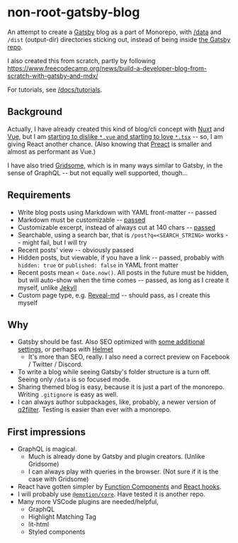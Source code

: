 # non-root-gatsby-blog

An attempt to create a [Gatsby](https://www.gatsbyjs.org/) blog as a part of Monorepo, with [/data](/data) and `/dist` (output-dir) directories sticking out, instead of being inside [the Gatsby repo](/packages/gatsby-blog-cli).

I also created this from scratch, partly by following <https://www.freecodecamp.org/news/build-a-developer-blog-from-scratch-with-gatsby-and-mdx/>

For tutorials, see [/docs/tutorials](/docs/tutorials).

## Background

Actually, I have already created this kind of blog/cli concept with [Nuxt](https://github.com/patarapolw/blog) and [Vue](https://github.com/patarapolw/git-publisher), but I am [starting to dislike `*.vue` and starting to love `*.tsx`](https://dev.to/patarapolw/a-guide-to-using-typescript-in-vue-with-maximal-vscode-intellisense-2db2) -- so, I am giving React another chance. (Also knowing that [Preact](https://preactjs.com/) is smaller and almost as performant as Vue.)

I have also tried [Gridsome](https://gridsome.org/), which is in many ways similar to Gatsby, in the sense of GraphQL -- but not equally well supported, though...

## Requirements

- Write blog posts using Markdown with YAML front-matter -- passed
- Markdown must be customizable -- [passed](https://using-remark.gatsbyjs.org/custom-components/)
- Customizable excerpt, instead of always cut at 140 chars -- [passed](https://using-remark.gatsbyjs.org/custom-separator/)
- Searchable, using a search bar, that is `/post?q=<SEARCH_STRING>` works -- might fail, but I will try
- Recent posts' view -- obviously passed
- Hidden posts, but viewable, if you have a link -- passed, probably with `hidden: true` or `published: false` in YAML front matter
- Recent posts mean `< Date.now()`. All posts in the future must be hidden, but will auto-show when the time comes -- passed, as long as I create it myself, unlike [Jekyll](https://jekyllrb.com/)
- Custom page type, e.g. [Reveal-md](https://github.com/patarapolw/reveal-md) -- should pass, as I create this myself

## Why

- Gatsby should be fast. Also SEO optimized with [some additional settings](https://www.gatsbyjs.org/docs/add-seo-component/), or perhaps with [Helmet](https://www.gatsbyjs.org/packages/gatsby-plugin-react-helmet/)
  - It's more than SEO, really. I also need a correct preview on Facebook / Twitter / Discord.
- To write a blog while seeing Gatsby's folder structure is a turn off. Seeing only `/data` is so focused mode.
- Sharing themed blog is easy, because it is just a part of the monorepo. Writing `.gitignore` is easy as well.
- I can always author subpackages, like, probably, a newer version of [q2filter](https://github.com/patarapolw/q2filter). Testing is easier than ever with a monorepo.

## First impressions

- GraphQL is magical.
  - Much is already done by Gatsby and plugin creators. (Unlike Gridsome)
  - I can always play with queries in the browser. (Not sure if it is the case with Gridsome)
- React have gotten simpler by [Function Components](https://reactjs.org/docs/components-and-props.html) and [React hooks](https://reactjs.org/docs/hooks-intro.html).
- I will probably use [`@emotion/core`](https://github.com/emotion-js/emotion). Have tested it is another repo.
- Many more VSCode plugins are needed/helpful,
  - GraphQL
  - Highlight Matching Tag
  - lit-html
  - Styled components

